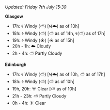 *Updated: Friday 7th July 15:30*

**Glasgow**

* 17h: :cyclone: Windy (:partly_sunny:) [:cyclone:(:cloud:) as of 10h]
* 18h: :cyclone: Windy (:partly_sunny:) [:partly_sunny: as of 14h, :cyclone:(:partly_sunny:) as of 17h]
* 19h: :cyclone: Windy (:sunny:) [:sunny: as of 15h]
* 20h - 1h: :cloud: Cloudy
* 2h - 4h: :partly_sunny: Partly Cloudy

**Edinburgh**

* 17h: :cyclone: Windy (:partly_sunny:) [:cyclone:(:cloud:) as of 10h, :partly_sunny: as of 17h]
* 18h: :cyclone: Windy (:partly_sunny:) [:partly_sunny: as of 10h]
* 19h, 20h: :sunny: Clear [:partly_sunny: as of 10h]
* 21h - 23h: :partly_sunny: Partly Cloudy
* 0h - 4h: :sunny: Clear
